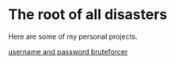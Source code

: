 # The root of all disasters
Here are some of my personal projects.

[username and password bruteforcer](https://github.com/Sephley/WPbruteforcer)
